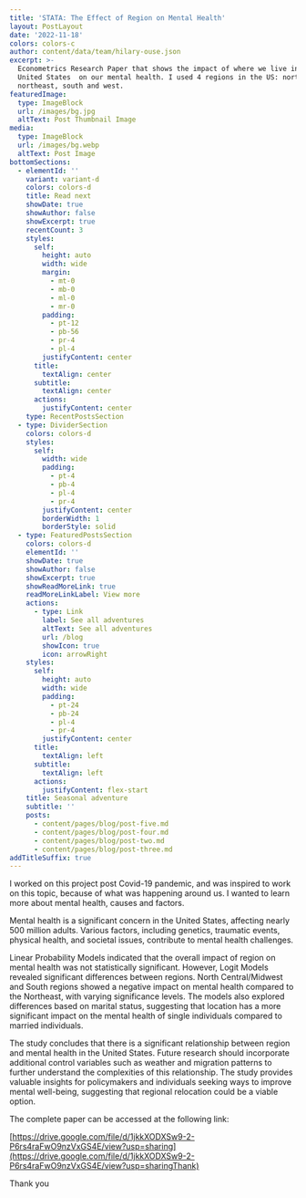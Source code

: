 ```yaml
---
title: 'STATA: The Effect of Region on Mental Health'
layout: PostLayout
date: '2022-11-18'
colors: colors-c
author: content/data/team/hilary-ouse.json
excerpt: >-
  Econometrics Research Paper that shows the impact of where we live in the
  United States  on our mental health. I used 4 regions in the US: north,
  northeast, south and west. 
featuredImage:
  type: ImageBlock
  url: /images/bg.jpg
  altText: Post Thumbnail Image
media:
  type: ImageBlock
  url: /images/bg.webp
  altText: Post Image
bottomSections:
  - elementId: ''
    variant: variant-d
    colors: colors-d
    title: Read next
    showDate: true
    showAuthor: false
    showExcerpt: true
    recentCount: 3
    styles:
      self:
        height: auto
        width: wide
        margin:
          - mt-0
          - mb-0
          - ml-0
          - mr-0
        padding:
          - pt-12
          - pb-56
          - pr-4
          - pl-4
        justifyContent: center
      title:
        textAlign: center
      subtitle:
        textAlign: center
      actions:
        justifyContent: center
    type: RecentPostsSection
  - type: DividerSection
    colors: colors-d
    styles:
      self:
        width: wide
        padding:
          - pt-4
          - pb-4
          - pl-4
          - pr-4
        justifyContent: center
        borderWidth: 1
        borderStyle: solid
  - type: FeaturedPostsSection
    colors: colors-d
    elementId: ''
    showDate: true
    showAuthor: false
    showExcerpt: true
    showReadMoreLink: true
    readMoreLinkLabel: View more
    actions:
      - type: Link
        label: See all adventures
        altText: See all adventures
        url: /blog
        showIcon: true
        icon: arrowRight
    styles:
      self:
        height: auto
        width: wide
        padding:
          - pt-24
          - pb-24
          - pl-4
          - pr-4
        justifyContent: center
      title:
        textAlign: left
      subtitle:
        textAlign: left
      actions:
        justifyContent: flex-start
    title: Seasonal adventure
    subtitle: ''
    posts:
      - content/pages/blog/post-five.md
      - content/pages/blog/post-four.md
      - content/pages/blog/post-two.md
      - content/pages/blog/post-three.md
addTitleSuffix: true
---
```

I worked on this project post Covid-19 pandemic, and was inspired to work on this topic, because of what was happening around us. I wanted to learn more about mental health, causes and factors. 

Mental health is a significant concern in the United States, affecting nearly 500 million adults. Various factors, including genetics, traumatic events, physical health, and societal issues, contribute to mental health challenges. 

Linear Probability Models indicated that the overall impact of region on mental health was not statistically significant. However, Logit Models revealed significant differences between regions. North Central/Midwest and South regions showed a negative impact on mental health compared to the Northeast, with varying significance levels. The models also explored differences based on marital status, suggesting that location has a more significant impact on the mental health of single individuals compared to married individuals.

The study concludes that there is a significant relationship between region and mental health in the United States. Future research should incorporate additional control variables such as weather and migration patterns to further understand the complexities of this relationship. The study provides valuable insights for policymakers and individuals seeking ways to improve mental well-being, suggesting that regional relocation could be a viable option.

The complete paper can be accessed at the following link: 

[https://drive.google.com/file/d/1jkkXODXSw9-2-P6rs4raFwO9nzVxGS4E/view?usp=sharing](https://drive.google.com/file/d/1jkkXODXSw9-2-P6rs4raFwO9nzVxGS4E/view?usp=sharingThank)

Thank you

